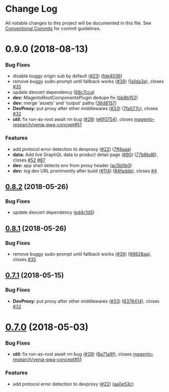# Change Log

All notable changes to this project will be documented in this file.
See [Conventional Commits](https://conventionalcommits.org) for commit guidelines.

<a name="0.9.0"></a>
# 0.9.0 (2018-08-13)


### Bug Fixes

* disable buggy origin sub by default ([#23](https://github.com/magento-research/pwa-studio/issues/23)) ([fde4036](https://github.com/magento-research/pwa-studio/commit/fde4036))
* remove buggy sudo-prompt until fallback works ([#39](https://github.com/magento-research/pwa-studio/issues/39)) ([1a1da3e](https://github.com/magento-research/pwa-studio/commit/1a1da3e)), closes [#35](https://github.com/magento-research/pwa-studio/issues/35)
* update devcert dependency ([68c7cca](https://github.com/magento-research/pwa-studio/commit/68c7cca))
* **dev:** MagentoRootComponentsPlugin dedupe fix ([bb8b152](https://github.com/magento-research/pwa-studio/commit/bb8b152))
* **dev:** merge 'assets' and 'output' paths ([36d8157](https://github.com/magento-research/pwa-studio/commit/36d8157))
* **DevProxy:** put proxy after other middlewares ([#33](https://github.com/magento-research/pwa-studio/issues/33)) ([7fa577c](https://github.com/magento-research/pwa-studio/commit/7fa577c)), closes [#32](https://github.com/magento-research/pwa-studio/issues/32)
* **util:** fix run-as-root await rm bug ([#28](https://github.com/magento-research/pwa-studio/issues/28)) ([e6f0754](https://github.com/magento-research/pwa-studio/commit/e6f0754)), closes [magento-research/venia-pwa-concept#51](https://github.com/magento-research/venia-pwa-concept/issues/51)


### Features

* add protocol error detection to devproxy ([#22](https://github.com/magento-research/pwa-studio/issues/22)) ([7ff4aaa](https://github.com/magento-research/pwa-studio/commit/7ff4aaa))
* **data:** Add live GraphQL data to product detail page ([#90](https://github.com/magento-research/pwa-studio/issues/90)) ([77b6bd6](https://github.com/magento-research/pwa-studio/commit/77b6bd6)), closes [#52](https://github.com/magento-research/pwa-studio/issues/52) [#87](https://github.com/magento-research/pwa-studio/issues/87)
* **dev:** app shell detects env from proxy header ([ac5b0b0](https://github.com/magento-research/pwa-studio/commit/ac5b0b0))
* **dev:** log dev URL prominently after build ([#114](https://github.com/magento-research/pwa-studio/issues/114)) ([84fadde](https://github.com/magento-research/pwa-studio/commit/84fadde)), closes [#4](https://github.com/magento-research/pwa-studio/issues/4)





<a name="0.8.2"></a>
## [0.8.2](https://github.com/magento-research/pwa-buildpack/compare/v0.8.1...v0.8.2) (2018-05-26)


### Bug Fixes

* update devcert dependency ([ed4c1d5](https://github.com/magento-research/pwa-buildpack/commit/ed4c1d5))



<a name="0.8.1"></a>
## [0.8.1](https://github.com/magento-research/pwa-buildpack/compare/v0.7.1...v0.8.1) (2018-05-26)


### Bug Fixes

* remove buggy sudo-prompt until fallback works ([#39](https://github.com/magento-research/pwa-buildpack/issues/39)) ([99828aa](https://github.com/magento-research/pwa-buildpack/commit/99828aa)), closes [#35](https://github.com/magento-research/pwa-buildpack/issues/35)



<a name="0.7.1"></a>
## [0.7.1](https://github.com/magento-research/pwa-buildpack/compare/v0.7.0...v0.7.1) (2018-05-15)


### Bug Fixes

* **DevProxy:** put proxy after other middlewares ([#33](https://github.com/magento-research/pwa-buildpack/issues/33)) ([6378414](https://github.com/magento-research/pwa-buildpack/commit/6378414)), closes [#32](https://github.com/magento-research/pwa-buildpack/issues/32)



<a name="0.7.0"></a>
# [0.7.0](https://github.com/magento-research/pwa-buildpack/compare/v0.6.0...v0.7.0) (2018-05-03)


### Bug Fixes

* **util:** fix run-as-root await rm bug ([#28](https://github.com/magento-research/pwa-buildpack/issues/28)) ([8a71a9f](https://github.com/magento-research/pwa-buildpack/commit/8a71a9f)), closes [magento-research/venia-pwa-concept#51](https://github.com/magento-research/venia-pwa-concept/issues/51)


### Features

* add protocol error detection to devproxy ([#22](https://github.com/magento-research/pwa-buildpack/issues/22)) ([aa0e53c](https://github.com/magento-research/pwa-buildpack/commit/aa0e53c))
